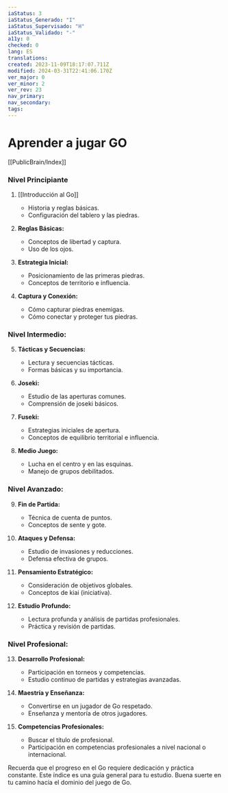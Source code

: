 ```yaml
---
iaStatus: 3
iaStatus_Generado: "I"
iaStatus_Supervisado: "H"
iaStatus_Validado: "-"
a11y: 0
checked: 0
lang: ES
translations: 
created: 2023-11-09T18:17:07.711Z
modified: 2024-03-31T22:41:06.170Z
ver_major: 0
ver_minor: 2
ver_rev: 23
nav_primary: 
nav_secondary: 
tags:
---
```

# Aprender a jugar GO

[[PublicBrain/Index]]

### Nivel Principiante

1. [[Introducción al Go]]
   - Historia y reglas básicas.
   - Configuración del tablero y las piedras.

2. **Reglas Básicas:**
   - Conceptos de libertad y captura.
   - Uso de los ojos.

3. **Estrategia Inicial:**
   - Posicionamiento de las primeras piedras.
   - Conceptos de territorio e influencia.

4. **Captura y Conexión:**
   - Cómo capturar piedras enemigas.
   - Cómo conectar y proteger tus piedras.

### Nivel Intermedio:
5. **Tácticas y Secuencias:**
   - Lectura y secuencias tácticas.
   - Formas básicas y su importancia.

6. **Joseki:**
   - Estudio de las aperturas comunes.
   - Comprensión de joseki básicos.

7. **Fuseki:**
   - Estrategias iniciales de apertura.
   - Conceptos de equilibrio territorial e influencia.

8. **Medio Juego:**
   - Lucha en el centro y en las esquinas.
   - Manejo de grupos debilitados.

### Nivel Avanzado:
9. **Fin de Partida:**
   - Técnica de cuenta de puntos.
   - Conceptos de sente y gote.

10. **Ataques y Defensa:**
    - Estudio de invasiones y reducciones.
    - Defensa efectiva de grupos.

11. **Pensamiento Estratégico:**
    - Consideración de objetivos globales.
    - Conceptos de kiai (iniciativa).

12. **Estudio Profundo:**
    - Lectura profunda y análisis de partidas profesionales.
    - Práctica y revisión de partidas.

### Nivel Profesional:
13. **Desarrollo Profesional:**
    - Participación en torneos y competencias.
    - Estudio continuo de partidas y estrategias avanzadas.

14. **Maestría y Enseñanza:**
    - Convertirse en un jugador de Go respetado.
    - Enseñanza y mentoría de otros jugadores.

15. **Competencias Profesionales:**
    - Buscar el título de profesional.
    - Participación en competencias profesionales a nivel nacional o internacional.

Recuerda que el progreso en el Go requiere dedicación y práctica constante. Este índice es una guía general para tu estudio. Buena suerte en tu camino hacia el dominio del juego de Go.
